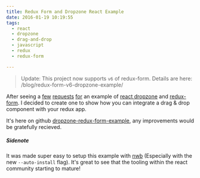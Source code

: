 ```yaml
---
title: Redux Form and Dropzone React Example
date: 2016-01-19 10:19:55
tags:
  - react
  - dropzone
  - drag-and-drop
  - javascript
  - redux
  - redux-form

---
```


> Update: This project now supports `v6` of redux-form. Details are here: /blog/redux-form-v6-dropzone-example/

After seeing a [few](https://github.com/erikras/redux-form/issues/71#issuecomment-161063527) [requests](https://github.com/erikras/redux-form/issues/71#issuecomment-155882501) [for](https://github.com/erikras/redux-form/issues/71#issuecomment-172674992) an example of [ react dropzone](https://github.com/okonet/react-dropzone) and [redux-form](https://github.com/erikras/redux-form). I decided to create one to show how you can integrate a drag & drop component with your redux app.

It's here on github [dropzone-redux-form-example](https://github.com/BBB/dropzone-redux-form-example), any improvements would be gratefully recieved.

##### Sidenote
It was made super easy to setup this example with [nwb](https://github.com/insin/nwb) (Especially with the new `--auto-install`  flag). It's great to see that the tooling within the react community starting to mature!




